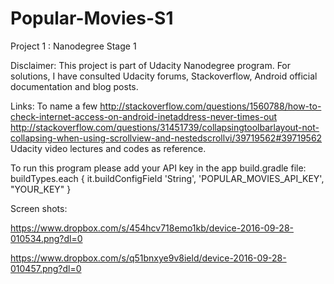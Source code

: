 # Popular-Movies-S1
Project 1 : Nanodegree Stage 1

Disclaimer: 
This project is part of Udacity Nanodegree program. For solutions, I have consulted Udacity forums, Stackoverflow, 
Android official documentation and blog posts.

Links: To name a few
http://stackoverflow.com/questions/1560788/how-to-check-internet-access-on-android-inetaddress-never-times-out
http://stackoverflow.com/questions/31451739/collapsingtoolbarlayout-not-collapsing-when-using-scrollview-and-nestedscrollvi/39719562#39719562
Udacity video lectures and codes as reference.


To run this program please add your API key in the app build.gradle file:
buildTypes.each {
            it.buildConfigField 'String', 'POPULAR_MOVIES_API_KEY', "YOUR_KEY"
        }


Screen shots:

https://www.dropbox.com/s/454hcv718emo1kb/device-2016-09-28-010534.png?dl=0

https://www.dropbox.com/s/q51bnxye9v8ield/device-2016-09-28-010457.png?dl=0
